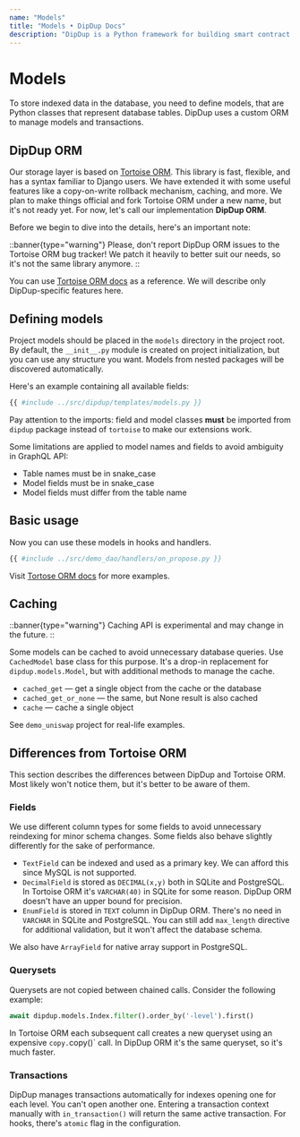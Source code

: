 ```yaml
---
name: "Models"
title: "Models • DipDup Docs"
description: "DipDup is a Python framework for building smart contract indexers. It helps developers focus on business logic instead of writing a boilerplate to store and serve data."
---
```


# Models

To store indexed data in the database, you need to define models, that are Python classes that represent database tables. DipDup uses a custom ORM to manage models and transactions.

## DipDup ORM

Our storage layer is based on [Tortoise ORM](https://tortoise.github.io/index.html). This library is fast, flexible, and has a syntax familiar to Django users. We have extended it with some useful features like a copy-on-write rollback mechanism, caching, and more. We plan to make things official and fork Tortoise ORM under a new name, but it's not ready yet. For now, let's call our implementation **DipDup ORM**.

Before we begin to dive into the details, here's an important note:

::banner{type="warning"}
Please, don't report DipDup ORM issues to the Tortoise ORM bug tracker! We patch it heavily to better suit our needs, so it's not the same library anymore.
::

You can use [Tortoise ORM docs](https://tortoise.github.io/examples.html) as a reference. We will describe only DipDup-specific features here.

## Defining models

Project models should be placed in the `models` directory in the project root. By default, the `__init__.py` module is created on project initialization, but you can use any structure you want. Models from nested packages will be discovered automatically.

Here's an example containing all available fields:

```python
{{ #include ../src/dipdup/templates/models.py }}
```

Pay attention to the imports: field and model classes **must** be imported from `dipdup` package instead of `tortoise` to make our extensions work.

Some limitations are applied to model names and fields to avoid ambiguity in GraphQL API:

- Table names must be in snake_case
- Model fields must be in snake_case
- Model fields must differ from the table name

## Basic usage

Now you can use these models in hooks and handlers.

```python
{{ #include ../src/demo_dao/handlers/on_propose.py }}
```

Visit [Tortose ORM docs](https://tortoise.github.io/examples.html) for more examples.

## Caching

::banner{type="warning"}
Caching API is experimental and may change in the future.
::

Some models can be cached to avoid unnecessary database queries. Use `CachedModel` base class for this purpose. It's a drop-in replacement for `dipdup.models.Model`, but with additional methods to manage the cache.

- `cached_get` — get a single object from the cache or the database
- `cached_get_or_none` — the same, but None result is also cached
- `cache` — cache a single object

See `demo_uniswap` project for real-life examples.

## Differences from Tortoise ORM

This section describes the differences between DipDup and Tortoise ORM. Most likely won't notice them, but it's better to be aware of them.

### Fields

We use different column types for some fields to avoid unnecessary reindexing for minor schema changes. Some fields also behave slightly differently for the sake of performance.

- `TextField` can be indexed and used as a primary key. We can afford this since MySQL is not supported.
- `DecimalField` is stored as `DECIMAL(x,y)` both in SQLite and PostgreSQL. In Tortoise ORM it's `VARCHAR(40)` in SQLite for some reason. DipDup ORM doesn't have an upper bound for precision.
- `EnumField` is stored in `TEXT` column in DipDup ORM. There's no need in `VARCHAR` in SQLite and PostgreSQL. You can still add `max_length` directive for additional validation, but it won't affect the database schema.

We also have `ArrayField` for native array support in PostgreSQL.

### Querysets

Querysets are not copied between chained calls. Consider the following example:

```python
await dipdup.models.Index.filter().order_by('-level').first()
```

In Tortoise ORM each subsequent call creates a new queryset using an expensive `copy.`copy()` call. In DipDup ORM it's the same queryset, so it's much faster.

### Transactions

DipDup manages transactions automatically for indexes opening one for each level. You can't open another one. Entering a transaction context manually with `in_transaction()` will return the same active transaction. For hooks, there's `atomic` flag in the configuration.

<!-- ::banner{type="note"}

* [Database](../5.deployment/1.database.md)
* [Backups](../5.deployment/2.backups.md)
:: -->
